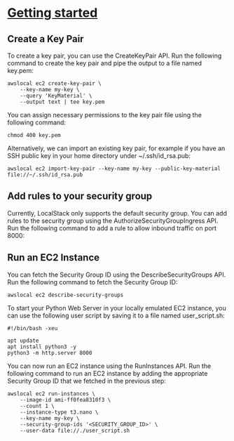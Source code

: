# [Getting started](https://docs.localstack.cloud/user-guide/aws/elastic-compute-cloud/)

## Create a Key Pair

To create a key pair, you can use the CreateKeyPair API. Run the following command to create the key pair and pipe the output to a file named key.pem:
```shell
awslocal ec2 create-key-pair \
    --key-name my-key \
    --query 'KeyMaterial' \
    --output text | tee key.pem
```

You can assign necessary permissions to the key pair file using the following command:
```shell
chmod 400 key.pem
```

Alternatively, we can import an existing key pair, for example if you have an SSH public key in your home directory under ~/.ssh/id_rsa.pub:
```shell
awslocal ec2 import-key-pair --key-name my-key --public-key-material file://~/.ssh/id_rsa.pub
```

## Add rules to your security group
Currently, LocalStack only supports the default security group. You can add rules to the security group using the AuthorizeSecurityGroupIngress API. Run the following command to add a rule to allow inbound traffic on port 8000:

## Run an EC2 Instance

You can fetch the Security Group ID using the DescribeSecurityGroups API. Run the following command to fetch the Security Group ID:
```shell
awslocal ec2 describe-security-groups
```

To start your Python Web Server in your locally emulated EC2 instance, you can use the following user script by saving it to a file named user_script.sh:
```shell
#!/bin/bash -xeu

apt update
apt install python3 -y
python3 -m http.server 8000
```

You can now run an EC2 instance using the RunInstances API. Run the following command to run an EC2 instance by adding the appropriate Security Group ID that we fetched in the previous step:
```shell
awslocal ec2 run-instances \
    --image-id ami-ff0fea8310f3 \
    --count 1 \
    --instance-type t3.nano \
    --key-name my-key \
    --security-group-ids '<SECURITY_GROUP_ID>' \
    --user-data file://./user_script.sh
```